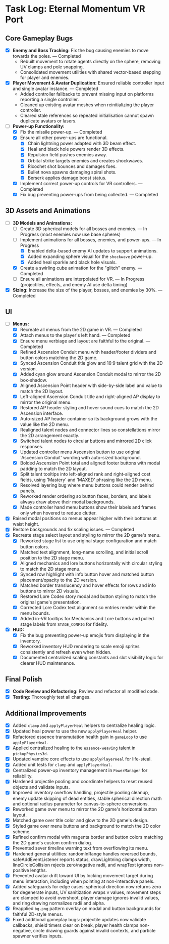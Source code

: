 # Task Log: Eternal Momentum VR Port

## Core Gameplay Bugs

* [x] **Enemy and Boss Tracking:** Fix the bug causing enemies to move towards the poles. — Completed
    * Rebuilt movement to rotate agents directly on the sphere, removing UV clamps and pole snapping.
    * Consolidated movement utilities with shared vector-based stepping for player and enemies.
* [x] **Player Movement & Avatar Duplication:** Ensured reliable controller input and single avatar instance. — Completed
    * Added controller fallbacks to prevent missing input on platforms reporting a single controller.
    * Cleaned up existing avatar meshes when reinitializing the player controller.
    * Cleared stale references so repeated initialisation cannot spawn duplicate avatars or lasers.
* [ ] **Power-up Functionality:**
    * [x] Fix the missile power-up. — Completed
    * [x] Ensure all other power-ups are functional.
        * [x] Chain lightning power adapted with 3D beam effect.
        * [x] Heal and black hole powers render 3D effects.
        * [x] Repulsion field pushes enemies away.
        * [x] Orbital strike targets enemies and creates shockwaves.
        * [x] Ricochet shot bounces and damages foes.
        * [x] Bullet nova spawns damaging spiral shots.
        * [x] Berserk applies damage boost status.
    * [x] Implement correct power-up controls for VR controllers. — Completed
    * [x] Fix bug preventing power-ups from being collected. — Completed

## 3D Assets and Animations

* [ ] **3D Models and Animations:**
    * [ ] Create 3D spherical models for all bosses and enemies. — In Progress (most enemies now use base spheres)
    * [ ] Implement animations for all bosses, enemies, and power-ups. — In Progress
        * [x] Enabled delta-based enemy AI updates to support animations.
        * [x] Added expanding sphere visual for the `shockwave` power-up.
        * [x] Added heal sparkle and black hole visuals.
    * [x] Create a swirling cube animation for the "glitch" enemy. — Completed
    * [ ] Ensure all animations are interpolated for VR. — In Progress (projectiles, effects, and enemy AI use delta timing)
* [x] **Sizing:** Increase the size of the player, bosses, and enemies by 30%. — Completed

## UI

* [ ] **Menus:**
    * [x] Recreate all menus from the 2D game in VR. — Completed
    * [x] Attach menus to the player's left hand. — Completed
    * [x] Ensure menu verbiage and layout are faithful to the original. — Completed
    * [x] Refined Ascension Conduit menu with header/footer dividers and button colors matching the 2D game.
    * [x] Synced Ascension Conduit title glow and 16:9 talent grid with the 2D version.
    * [x] Added cyan glow around Ascension Conduit modal to mirror the 2D box-shadow.
    * [x] Aligned Ascension Point header with side-by-side label and value to match the 2D layout.
    * [x] Left-aligned Ascension Conduit title and right-aligned AP display to mirror the original menu.
    * [x] Restored AP header styling and hover sound cues to match the 2D Ascension interface.
    * [x] Auto-sized AP header container so its background grows with the value like the 2D menu.
    * [x] Realigned talent nodes and connector lines so constellations mirror the 2D arrangement exactly.
    * [x] Switched talent nodes to circular buttons and mirrored 2D click responses.
    * [x] Updated controller menu Ascension button to use original 'Ascension Conduit' wording with auto-sized background.
    * [x] Bolded Ascension Point total and aligned footer buttons with modal padding to match the 2D layout.
    * [x] Split talent tooltips into left-aligned rank and right-aligned cost fields, using 'Mastery' and 'MAXED' phrasing like the 2D menu.
    * [x] Resolved layering bug where menu buttons could render behind panels.
    * [x] Reworked render ordering so button faces, borders, and labels always draw above their modal backgrounds.
    * [x] Made controller hand menu buttons show their labels and frames only when hovered to reduce clutter.
* [x] Raised modal positions so menus appear higher with their bottoms at waist height.
* [x] Restore backgrounds and fix scaling issues. — Completed
* [x] Recreate stage select layout and styling to mirror the 2D game's menu.
    * [x] Reworked stage list to use original stage configuration and match button colors.
    * [x] Matched text alignment, long-name scrolling, and initial scroll position to the 2D stage menu.
    * [x] Aligned mechanics and lore buttons horizontally with circular styling to match the 2D stage menu.
    * [x] Synced row highlight with info button hover and matched button placement/opacity to the 2D version.
    * [x] Matched border translucency and hover effects for rows and info buttons to mirror 2D visuals.
    * [x] Restored Lore Codex story modal and button styling to match the original game's presentation.
    * [x] Corrected Lore Codex text alignment so entries render within the menu bounds.
    * [x] Added in-VR tooltips for Mechanics and Lore buttons and pulled stage labels from `STAGE_CONFIG` for fidelity.
* [x] **HUD:**
    * [x] Fix the bug preventing power-up emojis from displaying in the inventory.
    * [x] Reworked inventory HUD rendering to scale emoji sprites consistently and refresh even when hidden.
    * [x] Documented centralized scaling constants and slot visibility logic for clearer HUD maintenance.

## Final Polish

* [x] **Code Review and Refactoring:** Review and refactor all modified code.
* [x] **Testing:** Thoroughly test all changes.

## Additional Improvements

* [x] Added `clamp` and `applyPlayerHeal` helpers to centralize healing logic.
* [x] Updated heal power to use the new `applyPlayerHeal` helper.
* [x] Refactored essence transmutation health gain in `gameLoop` to use `applyPlayerHeal`.
* [x] Applied centralized healing to the `essence-weaving` talent in `pickupPhysics3d`.
* [x] Updated vampire core effects to use `applyPlayerHeal` for life-steal.
* [x] Added unit tests for `clamp` and `applyPlayerHeal`.
* [x] Centralized power-up inventory management in `PowerManager` for reliability.
* [x] Hardened projectile pooling and coordinate helpers to reset reused objects and validate inputs.
* [x] Improved inventory overflow handling, projectile pooling cleanup, enemy update skipping of dead entities, stable spherical direction math and optional radius parameter for canvas-to-sphere conversions.
* [x] Reworked game over menu to mirror the 2D game's horizontal button layout.
* [x] Matched game over title color and glow to the 2D game's design.
* [x] Styled game over menu buttons and background to match the 2D color scheme.
* [x] Refined confirm modal with magenta border and button colors matching the 2D game's custom confirm dialog.
* [x] Prevented sever timeline warning text from overflowing its menu.
* [x] Hardened general utilities: randomInRange handles reversed bounds, safeAddEventListener reports status, drawLightning clamps width, lineCircleCollision rejects zero/negative radii, and wrapText ignores non-positive lengths.
* [x] Prevented avatar drift toward UI by locking movement target during menu interaction, including when pointing at non-interactive panels.
* [x] Added safeguards for edge cases: spherical direction now returns zero for degenerate inputs, UV sanitization wraps v values, movement steps are clamped to avoid overshoot, player damage ignores invalid values, and ring drawing normalizes radii and alpha.
* [x] Reapplied `bg.png` pattern overlay on modal and button backgrounds for faithful 2D-style menus.
* [x] Fixed additional gameplay bugs: projectile updates now validate callbacks, shield timers clear on break, player health clamps non-negative, circle drawing guards against invalid contexts, and particle spawner verifies inputs.
